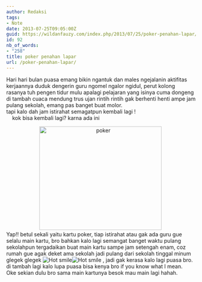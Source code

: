 ```yaml
---
author: Redaksi
tags:
- Note
date: 2013-07-25T09:05:00Z
guid: https://wildanfauzy.com/index.php/2013/07/25/poker-penahan-lapar/
id: 92
nb_of_words:
- "258"
title: poker penahan lapar
url: /poker-penahan-lapar/
---
```


<div dir="ltr" style="text-align:left;">
  Hari hari bulan puasa emang bikin ngantuk dan males ngejalanin aktifitas kerjaannya duduk dengerin guru ngomel ngalor ngidul, perut kolong rasanya tuh pengen tidur mulu apalagi pelajaran yang isinya cuma dongeng di tambah cuaca mendung trus ujan rintih rintih gak berhenti henti ampe jam pulang sekolah, emang pas banget buat molor.<br />tapi kalo dah jam istirahat semagatpun kembali lagi !<br />    kok bisa kembali lagi? karna ada ini </p> 
  
  <div align="center">
    <a href="https://i0.wp.com/lh3.ggpht.com/-CSwTBhdD5EQ/UfDqO0trB1I/AAAAAAAAAxs/QfWW5q560w0/s1600-h/poker%25255B4%25255D.jpg"><img loading="lazy" alt="poker" border="0" height="275" src="https://i2.wp.com/lh5.ggpht.com/-YTtitY7SgN0/UfDqTB-U_pI/AAAAAAAAAx0/DO_QLCa6CzI/poker_thumb%25255B2%25255D.jpg?resize=325%2C275" title="poker" width="325" data-recalc-dims="1" /></a> 
  </div>
  
  <div align="center">
  </div>
  
  <div align="left">
  </div>
  
  <div align="left">
    Yap!! betul sekali yaitu kartu poker, tiap istirahat atau gak ada guru gue selalu main kartu, bro bahkan kalo lagi semangat banget waktu pulang sekolahpun tergadaikan buat main kartu sampe jam setengah enam, coz rumah gue agak deket ama sekolah jadi pulang dari sekolah tinggal minum glegek glegek <img alt="Hot smile" class="wlEmoticon wlEmoticon-hotsmile" src="https://i2.wp.com/lh4.ggpht.com/-dC5rn7Gmr-4/UfDqVGLXS-I/AAAAAAAAAx8/3mEPvtmW7_c/wlEmoticon-hotsmile%25255B2%25255D.png?w=768" title="SASTRA BAJAKAN" data-recalc-dims="1" /><img alt="Hot smile" class="wlEmoticon wlEmoticon-hotsmile" src="https://i2.wp.com/lh4.ggpht.com/-dC5rn7Gmr-4/UfDqVGLXS-I/AAAAAAAAAx8/3mEPvtmW7_c/wlEmoticon-hotsmile%25255B2%25255D.png?w=768" title="SASTRA BAJAKAN" data-recalc-dims="1" /> , jadi gak kerasa kalo lagi puasa bro.
  </div>
  
  <div align="left">
    di tambah lagi kalo lupa puasa bisa kenya bro if you know what I mean.
  </div>
  
  <div align="left">
    Oke sekian dulu bro sama main kartunya besok mau main lagi hahah.
  </div>
</div>